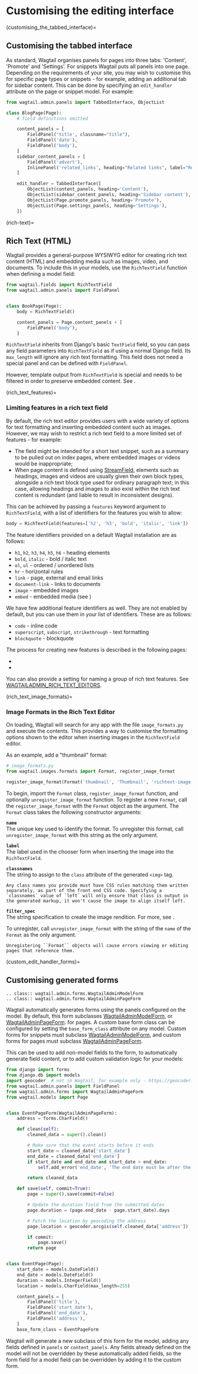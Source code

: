 # Customising the editing interface

(customising_the_tabbed_interface)=

## Customising the tabbed interface

As standard, Wagtail organises panels for pages into three tabs: 'Content', 'Promote' and 'Settings'. For snippets Wagtail puts all panels into one page. Depending on the requirements of your site, you may wish to customise this for specific page types or snippets - for example, adding an additional tab for sidebar content. This can be done by specifying an `edit_handler` attribute on the page or snippet model. For example:

```python
from wagtail.admin.panels import TabbedInterface, ObjectList

class BlogPage(Page):
    # field definitions omitted

    content_panels = [
        FieldPanel('title', classname="title"),
        FieldPanel('date'),
        FieldPanel('body'),
    ]
    sidebar_content_panels = [
        FieldPanel('advert'),
        InlinePanel('related_links', heading="Related links", label="Related link"),
    ]

    edit_handler = TabbedInterface([
        ObjectList(content_panels, heading='Content'),
        ObjectList(sidebar_content_panels, heading='Sidebar content'),
        ObjectList(Page.promote_panels, heading='Promote'),
        ObjectList(Page.settings_panels, heading='Settings'),
    ])
```

(rich-text)=

## Rich Text (HTML)

Wagtail provides a general-purpose WYSIWYG editor for creating rich text content (HTML) and embedding media such as images, video, and documents. To include this in your models, use the `RichTextField` function when defining a model field:

```python
from wagtail.fields import RichTextField
from wagtail.admin.panels import FieldPanel


class BookPage(Page):
    body = RichTextField()

    content_panels = Page.content_panels + [
        FieldPanel('body'),
    ]
```

`RichTextField` inherits from Django's basic `TextField` field, so you can pass any field parameters into `RichTextField` as if using a normal Django field. Its `max_length` will ignore any rich text formatting. This field does not need a special panel and can be defined with `FieldPanel`.

However, template output from `RichTextField` is special and needs to be filtered in order to preserve embedded content. See [](rich_text_filter).

(rich_text_features)=

### Limiting features in a rich text field

By default, the rich text editor provides users with a wide variety of options for text formatting and inserting embedded content such as images. However, we may wish to restrict a rich text field to a more limited set of features - for example:

-   The field might be intended for a short text snippet, such as a summary to be pulled out on index pages, where embedded images or videos would be inappropriate;
-   When page content is defined using [StreamField](../../topics/streamfield), elements such as headings, images and videos are usually given their own block types, alongside a rich text block type used for ordinary paragraph text; in this case, allowing headings and images to also exist within the rich text content is redundant (and liable to result in inconsistent designs).

This can be achieved by passing a `features` keyword argument to `RichTextField`, with a list of identifiers for the features you wish to allow:

```python
body = RichTextField(features=['h2', 'h3', 'bold', 'italic', 'link'])
```

The feature identifiers provided on a default Wagtail installation are as follows:

-   `h1`, `h2`, `h3`, `h4`, `h5`, `h6` - heading elements
-   `bold`, `italic` - bold / italic text
-   `ol`, `ul` - ordered / unordered lists
-   `hr` - horizontal rules
-   `link` - page, external and email links
-   `document-link` - links to documents
-   `image` - embedded images
-   `embed` - embedded media (see [](embedded_content))

We have few additional feature identifiers as well. They are not enabled by default, but you can use them in your list of identifiers. These are as follows:

-   `code` - inline code
-   `superscript`, `subscript`, `strikethrough` - text formatting
-   `blockquote` - blockquote

The process for creating new features is described in the following pages:

-   [](../../extending/rich_text_internals)
-   [](../../extending/extending_draftail)

You can also provide a setting for naming a group of rich text features. See [WAGTAILADMIN_RICH_TEXT_EDITORS](wagtailadmin_rich_text_editors).

(rich_text_image_formats)=

### Image Formats in the Rich Text Editor

On loading, Wagtail will search for any app with the file `image_formats.py` and execute the contents. This provides a way to customise the formatting options shown to the editor when inserting images in the `RichTextField` editor.

As an example, add a "thumbnail" format:

```python
# image_formats.py
from wagtail.images.formats import Format, register_image_format

register_image_format(Format('thumbnail', 'Thumbnail', 'richtext-image thumbnail', 'max-120x120'))
```

To begin, import the `Format` class, `register_image_format` function, and optionally `unregister_image_format` function. To register a new `Format`, call the `register_image_format` with the `Format` object as the argument. The `Format` class takes the following constructor arguments:

**`name`**  
The unique key used to identify the format. To unregister this format, call `unregister_image_format` with this string as the only argument.

**`label`**  
The label used in the chooser form when inserting the image into the `RichTextField`.

**`classnames`**  
The string to assign to the `class` attribute of the generated `<img>` tag.

```{note}
Any class names you provide must have CSS rules matching them written separately, as part of the front end CSS code. Specifying a `classnames` value of `left` will only ensure that class is output in the generated markup, it won't cause the image to align itself left.
```

**`filter_spec`**  
The string specification to create the image rendition. For more, see [](image_tag).

To unregister, call `unregister_image_format` with the string of the `name` of the `Format` as the only argument.

```{warning}
Unregistering ``Format`` objects will cause errors viewing or editing pages that reference them.
```

(custom_edit_handler_forms)=

## Customising generated forms

```{eval-rst}
.. class:: wagtail.admin.forms.WagtailAdminModelForm
.. class:: wagtail.admin.forms.WagtailAdminPageForm
```

Wagtail automatically generates forms using the panels configured on the model.
By default, this form subclasses [WagtailAdminModelForm](wagtail.admin.forms.WagtailAdminModelForm),
or [WagtailAdminPageForm](wagtail.admin.forms.WagtailAdminPageForm). for pages.
A custom base form class can be configured by setting the `base_form_class` attribute on any model.
Custom forms for snippets must subclass [WagtailAdminModelForm](wagtail.admin.forms.WagtailAdminModelForm),
and custom forms for pages must subclass [WagtailAdminPageForm](wagtail.admin.forms.WagtailAdminPageForm).

This can be used to add non-model fields to the form, to automatically generate field content,
or to add custom validation logic for your models:

```python
from django import forms
from django.db import models
import geocoder  # not in Wagtail, for example only - https://geocoder.readthedocs.io/
from wagtail.admin.panels import FieldPanel
from wagtail.admin.forms import WagtailAdminPageForm
from wagtail.models import Page


class EventPageForm(WagtailAdminPageForm):
    address = forms.CharField()

    def clean(self):
        cleaned_data = super().clean()

        # Make sure that the event starts before it ends
        start_date = cleaned_data['start_date']
        end_date = cleaned_data['end_date']
        if start_date and end_date and start_date > end_date:
            self.add_error('end_date', 'The end date must be after the start date')

        return cleaned_data

    def save(self, commit=True):
        page = super().save(commit=False)

        # Update the duration field from the submitted dates
        page.duration = (page.end_date - page.start_date).days

        # Fetch the location by geocoding the address
        page.location = geocoder.arcgis(self.cleaned_data['address'])

        if commit:
            page.save()
        return page


class EventPage(Page):
    start_date = models.DateField()
    end_date = models.DateField()
    duration = models.IntegerField()
    location = models.CharField(max_length=255)

    content_panels = [
        FieldPanel('title'),
        FieldPanel('start_date'),
        FieldPanel('end_date'),
        FieldPanel('address'),
    ]
    base_form_class = EventPageForm
```

Wagtail will generate a new subclass of this form for the model,
adding any fields defined in `panels` or `content_panels`.
Any fields already defined on the model will not be overridden by these automatically added fields,
so the form field for a model field can be overridden by adding it to the custom form.
